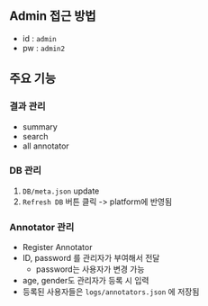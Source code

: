 ## Admin 접근 방법
- id : `admin` 
- pw : `admin2`

##  주요 기능
### 결과 관리
- summary
- search 
- all annotator
### DB 관리
1. `DB/meta.json` update
2. `Refresh DB` 버튼 클릭 -> platform에 반영됨
### Annotator 관리
- Register Annotator
- ID, password 를 관리자가 부여해서 전달 
    - password는 사용자가 변경 가능
- age, gender도 관리자가 등록 시 입력
- 등록된 사용자들은 `logs/annotators.json` 에 저장됨